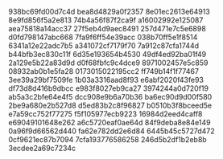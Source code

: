938bc69fd00d7c4d
bea8d4829a0f2357
8e01ec2613e64913
8e9fd856f5a2e813
74b4a56f87f2ca9f
a16002992e125087
aea75818a14acc37
27f5eb4d9aec8491
257d471e7c5e6898
d0fd798147abc668
7fa9f6ff54e39acc
038b70ff5e1f8514
6341a12e22adc7b5
a341072cf7179f70
7a912c87cfa1744d
b44bfb3ec830c11f
6d35e193654b4530
49df4ed92ba01f49
2a129e5b22a83d9d
d0f68fbfc9c4dce9
8971002457e5c859
08932ab0b1e5fa28
0173015022195cc2
ff749b14f1f77467
3ee39a29bf7509fe
1b03a3316aad8f93
e6abf2020f43fe93
df73d8d416b9dbcc
e983f8027eb9ca27
3974244a0d720f19
ab5a3c2bfe64e4f5
dcc908e9b6a70b36
ba6ec90d9d00f580
2be9a680e2b527d8
d5ed83b2c8f96827
b0510b3f8bceed5e
e7a59cc752f77275
f5f105977ecb9223
16984d2eed4caff8
e69049101648e262
a6c5720eaf0ae64d
84f9deba8e84e149
0a96f9d66562d440
fa62e782dd2e6d84
6445b45c5727d472
0cf9621ec87b7094
7cfa193776586258
246d5b2df1b2eb8b
3ecdee2a69c7234c
